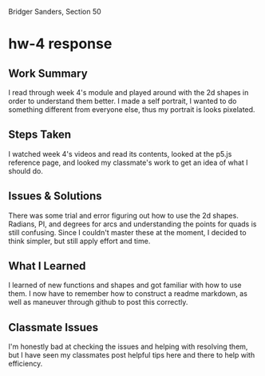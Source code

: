 Bridger Sanders, Section 50

# hw-4 response

## Work Summary

I read through week 4's module and played around with the 2d shapes in order to understand them better. I made a self portrait, I wanted to do something different from everyone else, thus my portrait is looks pixelated.

## Steps Taken

I watched week 4's videos and read its contents, looked at the p5.js reference page, and looked my classmate's
work to get an idea of what I should do.

## Issues & Solutions

There was some trial and error figuring out how to use the 2d shapes. Radians, PI, and degrees for arcs and understanding the points for quads is still confusing. Since I couldn't master these at the moment, I decided to think simpler, but still apply effort and time.

## What I Learned

I learned of new functions and shapes and got familiar with how to use them. I now have to remember how to construct a readme markdown, as well as maneuver through github to post this correctly.

## Classmate Issues

I'm honestly bad at checking the issues and helping with resolving them, but I have seen my classmates post helpful tips here and there to help with efficiency.